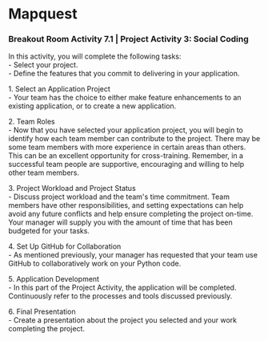 # Mapquest
<h3> Breakout Room Activity 7.1 | Project Activity 3: Social Coding </h3>

<body>
  <p> In this activity, you will complete the following tasks: 
    <br> - Select your project. 
    <br> - Define the features that you commit to delivering in your application.</p>
  
  <p> 1. Select an Application Project 
    <br> - Your team has the choice to either make feature enhancements to an existing application, or to create a new application. </p>
  <p> 2. Team Roles 
    <br> - Now that you have selected your application project, you will begin to identify how each team member can contribute to the project. There may be some team members with more experience in certain areas than others. This can be an excellent opportunity for cross-training. Remember, in a successful team people are supportive, encouraging and willing to help other team members. </p>
  <p> 3. Project Workload and Project Status
    <br> - Discuss project workload and the team's time commitment. Team members have other responsibilities, and setting expectations can help avoid any future conflicts and help ensure completing the project on-time. Your manager will supply you with the amount of time that has been budgeted for your tasks. </p>
  <p> 4. Set Up GitHub for Collaboration 
  <br> - As mentioned previously, your manager has requested that your team use GitHub to collaboratively work on your Python code.</p>
  <p> 5. Application Development 
  <br> - In this part of the Project Activity, the application will be completed. Continuously refer to the processes and tools discussed previously. </p>
  <p> 6. Final Presentation 
    <br> - Create a presentation about the project you selected and your work completing the project.
  </p>
</body>
